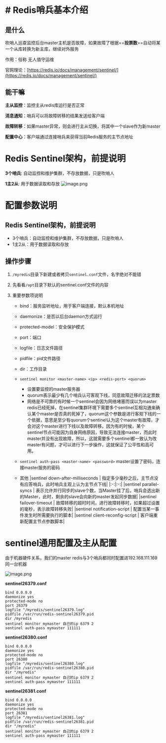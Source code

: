# # Redis哨兵基本介绍
## 是什么
吹哨人巡查监控后台master主机是否故障，如果故障了根据==**投票数**==自动将某一个从库转换为新主库，继续对外服务

作用：俗称 无人值守运维

官网理论：[https://redis.io/docs/management/sentinel/](https://redis.io/docs/management/sentinel/)

## 能干嘛
**主从监控**：监控主从redis库运行是否正常

**消息通知**：哨兵可以将故障转移的结果发送给客户端

**故障转移**：如果master异常，则会进行主从切换，将其中一个slave作为新master

**配置中心**：客户端通过连接哨兵来获得当前Redis服务的主节点地址

# Redis Sentinel架构，前提说明
**3个哨兵**: 自动监控和维护集群，不存放数据，只是吹哨人

**1主2从**: 用于数据读取和存放
![image.png](https://image-1311137268.cos.ap-chengdu.myqcloud.com/SiYuan/20230416215752.png)


# 配置参数说明

## Redis Sentinel架构，前提说明

-   3个哨兵：自动监控和维护集群，不存放数据，只是吹哨人
-   1主2从：用于数据读取和存放

## 操作步骤
1.  `/myredis`目录下新建或者拷贝`sentinel.conf`文件，名字绝对不能错
   
2.  先看看`/opt`目录下默认的sentinel.conf文件的内容
    
3.  重要参数项说明
    -   bind：服务监听地址，用于客户端连接，默认本机地址
    -   daemonize：是否以后台daemon方式运行
    -   protected-model：安全保护模式
    -   port：端口
    -   logfile：日志文件路径
    -   pidfile：pid文件路径
    -   dir：工作目录
    -   `sentinel monitor <master-name> <ip> <redis-port> <quorum>`
        - 设置要监控的master服务器
        - quorum表示最少有几个哨兵认可客观下线，同意故障迁移的法定票数
        - 网络是不可靠的有时候一个sentinel会因为网络堵塞而误以为master redis已经死掉，在sentinel集群环境下需要多个sentinel互相沟通来确认某个master是否真的死掉了，quorum这个参数是进行客观下线的一个依据，意思是至少有quorum个sentinel认为这个master有故障，才会对这个master进行下线以及故障转移。因为有的时候，某个sentinel节点可能因为自身网络原因，导致无法连接master，而此时master并没有出现故障，所以，这就需要多个sentinel都一致认为改master有问题，才可以进行下一步操作，这就保证了公平性和高可用。
        
    -   `sentinel auth-pass <master-name> <password>`
        master设置了密码，连接master服务的密码
        
    -   其他
|sentinel down-after-milliseconds | 指定多少毫秒之后，主节点没有应答哨兵，此时哨兵主观上认为主节点下线|
|:-:|:-:|
|sentinel parallel-syncs | 表示允许并行同步的slave个数，当Master挂了后，哨兵会选出新的Master，此时，剩余的slave会向新的master发起同步数据|
|sentinel failover-timeout | 故障转移的超时时间，进行故障转移时，如果超过设置的毫秒，表示故障转移失败|
|sentinel notification-script | 配置当某一事件发生时所需要执行的脚本|
|sentinel client-reconfig-script | 客户端重新配置主节点参数脚本|


# sentinel通用配置及主从配置
由于机器硬件关系，我们的master redis与3个哨兵都同时配置进192.168.111.169同一台机器

![image.png](https://image-1311137268.cos.ap-chengdu.myqcloud.com/SiYuan/20230416222448.png)


**sentinel26379.conf**
```shell
bind 0.0.0.0
daemonize yes
protected-mode no
port 26379
logfile "/myredis/sentinel26379.log"
pidfile /var/run/redis-sentinel26379.pid
dir /myredis
sentinel monitor mymaster 自己的ip 6379 2
sentinel auth-pass mymaster 111111
```

**sentinel26380.conf**
```shell
bind 0.0.0.0
daemonize yes
protected-mode no
port 26380
logfile "/myredis/sentinel26380.log"
pidfile /var/run/redis-sentinel26380.pid
dir "/myredis"
sentinel monitor mymaster 自己的ip 6379 2
sentinel auth-pass mymaster 111111
```


**sentinel26381.conf**
```shell
bind 0.0.0.0
daemonize yes
protected-mode no
port 26381
logfile "/myredis/sentinel26381.log"
pidfile /var/run/redis-sentinel26381.pid
dir "/myredis"
sentinel monitor mymaster 自己的ip 6379 2
sentinel auth-pass mymaster 111111
```